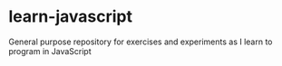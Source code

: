 # learn-javascript
General purpose repository for exercises and experiments as I learn to program in JavaScript

